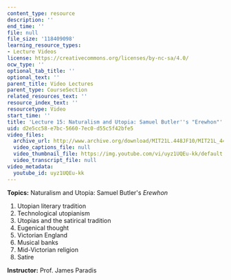 ```yaml
---
content_type: resource
description: ''
end_time: ''
file: null
file_size: '118409098'
learning_resource_types:
- Lecture Videos
license: https://creativecommons.org/licenses/by-nc-sa/4.0/
ocw_type: ''
optional_tab_title: ''
optional_text: ''
parent_title: Video Lectures
parent_type: CourseSection
related_resources_text: ''
resource_index_text: ''
resourcetype: Video
start_time: ''
title: 'Lecture 15: Naturalism and Utopia: Samuel Butler''s "Erewhon"'
uid: d2e5cc58-e7bc-5660-7ec0-d55c5f42bfe5
video_files:
  archive_url: http://www.archive.org/download/MIT21L.448JF10/MIT21L_448JF10_lec15_300k.mp4
  video_captions_file: null
  video_thumbnail_file: https://img.youtube.com/vi/uyz1UQEu-kk/default.jpg
  video_transcript_file: null
video_metadata:
  youtube_id: uyz1UQEu-kk
---
```


**Topics:** Naturalism and Utopia: Samuel Butler's _Erewhon_

1.  Utopian literary tradition
2.  Technological utopianism
3.  Utopias and the satirical tradition
4.  Eugenical thought
5.  Victorian England
6.  Musical banks
7.  Mid-Victorian religion
8.  Satire

**Instructor:** Prof. James Paradis

